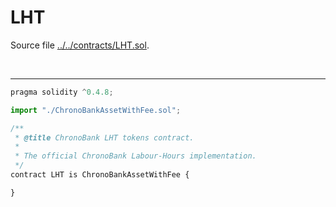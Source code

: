 # LHT

Source file [../../contracts/LHT.sol](../../contracts/LHT.sol).

<br />

<hr />

```javascript
pragma solidity ^0.4.8;

import "./ChronoBankAssetWithFee.sol";

/**
 * @title ChronoBank LHT tokens contract.
 *
 * The official ChronoBank Labour-Hours implementation.
 */
contract LHT is ChronoBankAssetWithFee {

}

```
